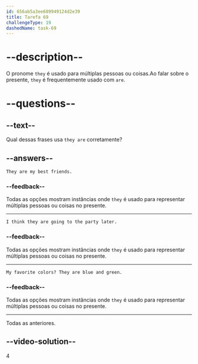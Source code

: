 ```yaml
---
id: 656ab5a3ee689949124d2e39
title: Tarefa 69
challengeType: 19
dashedName: task-69
---
```


# --description--

O pronome `they` é usado para múltiplas pessoas ou coisas.Ao falar sobre o presente, `they` é frequentemente usado com `are`.

# --questions--

## --text--

Qual dessas frases usa `they are` corretamente?

## --answers--

`They are my best friends.`

### --feedback--

Todas as opções mostram instâncias onde `they` é usado para representar múltiplas pessoas ou coisas no presente.

---

`I think they are going to the party later.`

### --feedback--

Todas as opções mostram instâncias onde `they` é usado para representar múltiplas pessoas ou coisas no presente.

---

`My favorite colors? They are blue and green.`

### --feedback--

Todas as opções mostram instâncias onde `they` é usado para representar múltiplas pessoas ou coisas no presente.

---

Todas as anteriores.

## --video-solution--

4

